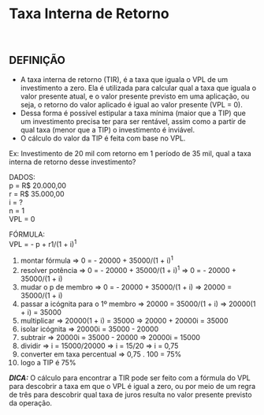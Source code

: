 # Taxa Interna de Retorno

<br>

## DEFINIÇÃO
* A taxa interna de retorno (TIR), é a taxa que iguala o VPL de um investimento a zero. Ela é utilizada para calcular qual a taxa que iguala o valor presente atual, e o valor presente previsto em uma aplicação, ou seja, o retorno do valor aplicado é igual ao valor presente (VPL = 0).
* Dessa forma é possível estipular a taxa mínima (maior que a TIP) que um investimento precisa ter para ser rentável, assim como a partir de qual taxa (menor que a TIP) o investimento é inviável.
* O cálculo do valor da TIP é feita com base no VPL.

Ex: Investimento de 20 mil com retorno em 1 período de 35 mil, qual a taxa interna de retorno desse investimento?

DADOS:  
p = R$ 20.000,00  
r = R$ 35.000,00  
i = ?  
n = 1    
VPL = 0  

FÓRMULA:  
VPL = - p + r1/(1 + i)<sup>1</sup>

1. montar fórmula => 0 = - 20000 + 35000/(1 + i)<sup>1</sup>
2. resolver potência => 0 = - 20000 + 35000/(1 + i)<sup>1</sup> => 0 = - 20000 + 35000/(1 + i)
3. mudar o p de membro => 0 = - 20000 + 35000/(1 + i) => 20000 = 35000/(1 + i)
4. passar a icógnita para o 1º membro => 20000 = 35000/(1 + i) => 20000(1 + i) = 35000
5. multiplicar => 20000(1 + i) = 35000 => 20000 + 20000i = 35000
6. isolar icógnita => 20000i = 35000 - 20000
7. subtrair => 20000i = 35000 - 20000 => 20000i = 15000
8. dividir => i = 15000/20000 => i = 15/20 => i = 0,75
9. converter em taxa percentual => 0,75 . 100 = 75%
10. logo a TIP é 75%

***DICA:*** O cálculo para encontrar a TIR pode ser feito com a fórmula do VPL para descobrir a taxa em que o VPL é igual a zero, ou por meio de um regra de três para descobrir qual taxa de juros resulta no valor presente previsto da operação.